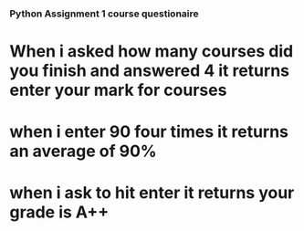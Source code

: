 ### Python Assignment 1 course questionaire

# When i asked how many courses did you finish and answered 4 it returns enter your mark for courses
# when i enter 90 four times it returns an average of 90%
# when i ask to hit enter it returns your grade is A++